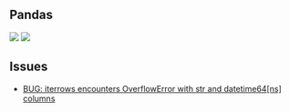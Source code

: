 ## Pandas

[![](https://img.shields.io/badge/Pandas-docs-green)](https://pandas.pydata.org/)
[![](https://img.shields.io/badge/Pandas-repo-blue)](https://github.com/pandas-dev/pandas)

## Issues

- [BUG: iterrows encounters OverflowError with str and datetime64[ns] columns](https://github.com/pandas-dev/pandas/issues/35665)